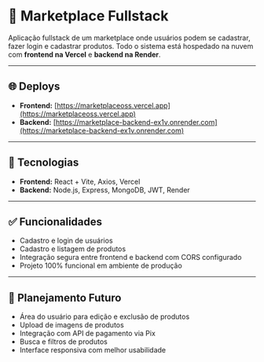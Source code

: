 # 🛒 Marketplace Fullstack

Aplicação fullstack de um marketplace onde usuários podem se cadastrar, fazer login e cadastrar produtos. Todo o sistema está hospedado na nuvem com **frontend na Vercel** e **backend na Render**.

---

## 🌐 Deploys

- **Frontend:** [https://marketplaceoss.vercel.app](https://marketplaceoss.vercel.app)  
- **Backend:** [https://marketplace-backend-ex1v.onrender.com](https://marketplace-backend-ex1v.onrender.com)

---

## 🧰 Tecnologias

- **Frontend:** React + Vite, Axios, Vercel  
- **Backend:** Node.js, Express, MongoDB, JWT, Render

---

## ✅ Funcionalidades

- Cadastro e login de usuários
- Cadastro e listagem de produtos
- Integração segura entre frontend e backend com CORS configurado
- Projeto 100% funcional em ambiente de produção

---

## 🔄 Planejamento Futuro

- Área do usuário para edição e exclusão de produtos
- Upload de imagens de produtos
- Integração com API de pagamento via Pix
- Busca e filtros de produtos
- Interface responsiva com melhor usabilidade
